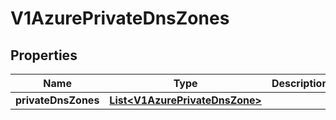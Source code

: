 # V1AzurePrivateDnsZones

## Properties
Name | Type | Description | Notes
------------ | ------------- | ------------- | -------------
**privateDnsZones** | [**List&lt;V1AzurePrivateDnsZone&gt;**](V1AzurePrivateDnsZone.md) |  |  [optional]

